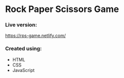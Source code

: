 # Rock Paper Scissors Game

### Live version: ###
https://rps-game.netlify.com/

### Created using: ###
- HTML
- CSS
- JavaScript
